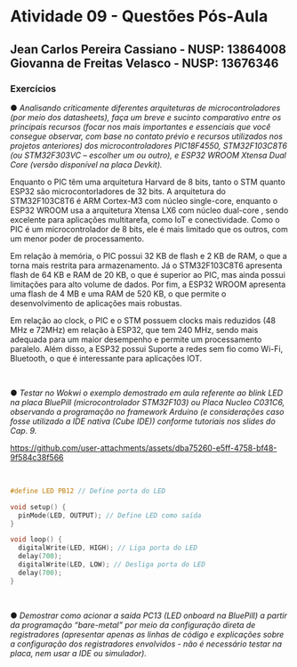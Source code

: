 # Atividade 09 - Questões Pós-Aula

## Jean Carlos Pereira Cassiano - NUSP: 13864008 <br> Giovanna de Freitas Velasco - NUSP: 13676346

### Exercícios

● *Analisando criticamente diferentes arquiteturas de microcontroladores (por meio dos datasheets), faça um breve e sucinto comparativo entre os principais recursos (focar nos mais importantes e essenciais que você consegue observar, com base no contato prévio e recursos utilizados nos projetos anteriores) dos microcontroladores PIC18F4550, STM32F103C8T6 (ou STM32F303VC – escolher um ou outro), e ESP32 WROOM Xtensa Dual Core (versão disponível na placa Devkit).*

Enquanto o PIC têm uma arquitetura Harvard de 8 bits, tanto o STM quanto ESP32 são microcontorladores de 32 bits. A arquitetura do STM32F103C8T6 é ARM Cortex-M3 com núcleo single-core, enquanto o ESP32 WROOM usa a arquitetura Xtensa LX6 com núcleo dual-core , sendo excelente para aplicações multitarefa, como IoT e conectividade. Como o PIC é um microcontrolador de 8 bits, ele é mais limitado que os outros, com um menor poder de processamento. 

Em relação à memória, o PIC possui 32 KB de flash e 2 KB de RAM, o que a torna mais restrita para armazenamento. Já o STM32F103C8T6 apresenta flash de 64 KB e RAM de 20 KB, o que é superior ao PIC, mas ainda possui limitações para alto volume de dados. Por fim, a ESP32 WROOM apresenta uma flash de 4 MB e uma RAM de 520 KB, o que permite o desenvolvimento de aplicações mais robustas.

Em relação ao clock, o PIC e o STM possuem clocks mais reduzidos (48 MHz e 72MHz) em relação à ESP32, que tem 240 MHz, sendo mais adequada para um maior desempenho e permite um processamento paralelo. Além disso, a ESP32 possui Suporte a redes sem fio como Wi-Fi, Bluetooth, o que é interessante para aplicações IOT.


<br>

● *Testar no Wokwi o exemplo demostrado em aula referente ao blink LED na placa BluePill (microcontrolador STM32F103) ou Placa Nucleo C031C6, observando a programação no framework Arduino (e considerações caso fosse utilizado a IDE nativa (Cube IDE)) conforme tutoriais nos slides do Cap. 9.*

https://github.com/user-attachments/assets/dba75260-e5ff-4758-bf48-9f584c38f566

<br>

``` C
#define LED PB12 // Define porta do LED

void setup() {
  pinMode(LED, OUTPUT); // Define LED como saída
}

void loop() {
  digitalWrite(LED, HIGH); // Liga porta do LED
  delay(700);
  digitalWrite(LED, LOW); // Desliga porta do LED
  delay(700);
}

```

<br>

● *Demostrar como acionar a saída PC13 (LED onboard na BluePill) a partir da programação “bare-metal” por meio da configuração direta de registradores (apresentar apenas as linhas de código e explicações sobre a configuração dos registradores envolvidos - não é necessário testar na placa, nem usar a IDE ou simulador).*




